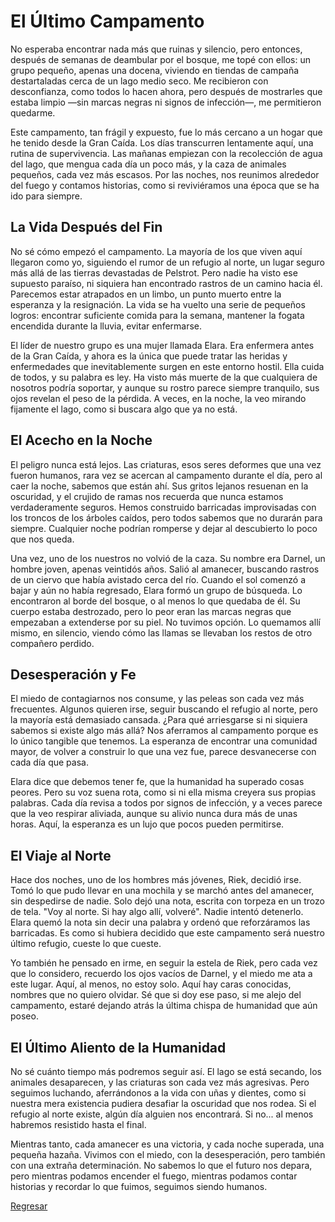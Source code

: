 # El Último Campamento

No esperaba encontrar nada más que ruinas y silencio, pero entonces, después de semanas de deambular por el bosque, me topé con ellos: un grupo pequeño, apenas una docena, viviendo en tiendas de campaña destartaladas cerca de un lago medio seco. Me recibieron con desconfianza, como todos lo hacen ahora, pero después de mostrarles que estaba limpio —sin marcas negras ni signos de infección—, me permitieron quedarme.

Este campamento, tan frágil y expuesto, fue lo más cercano a un hogar que he tenido desde la Gran Caída. Los días transcurren lentamente aquí, una rutina de supervivencia. Las mañanas empiezan con la recolección de agua del lago, que mengua cada día un poco más, y la caza de animales pequeños, cada vez más escasos. Por las noches, nos reunimos alrededor del fuego y contamos historias, como si reviviéramos una época que se ha ido para siempre.

## La Vida Después del Fin

No sé cómo empezó el campamento. La mayoría de los que viven aquí llegaron como yo, siguiendo el rumor de un refugio al norte, un lugar seguro más allá de las tierras devastadas de Pelstrot. Pero nadie ha visto ese supuesto paraíso, ni siquiera han encontrado rastros de un camino hacia él. Parecemos estar atrapados en un limbo, un punto muerto entre la esperanza y la resignación. La vida se ha vuelto una serie de pequeños logros: encontrar suficiente comida para la semana, mantener la fogata encendida durante la lluvia, evitar enfermarse.

El líder de nuestro grupo es una mujer llamada Elara. Era enfermera antes de la Gran Caída, y ahora es la única que puede tratar las heridas y enfermedades que inevitablemente surgen en este entorno hostil. Ella cuida de todos, y su palabra es ley. Ha visto más muerte de la que cualquiera de nosotros podría soportar, y aunque su rostro parece siempre tranquilo, sus ojos revelan el peso de la pérdida. A veces, en la noche, la veo mirando fijamente el lago, como si buscara algo que ya no está.

## El Acecho en la Noche

El peligro nunca está lejos. Las criaturas, esos seres deformes que una vez fueron humanos, rara vez se acercan al campamento durante el día, pero al caer la noche, sabemos que están ahí. Sus gritos lejanos resuenan en la oscuridad, y el crujido de ramas nos recuerda que nunca estamos verdaderamente seguros. Hemos construido barricadas improvisadas con los troncos de los árboles caídos, pero todos sabemos que no durarán para siempre. Cualquier noche podrían romperse y dejar al descubierto lo poco que nos queda.

Una vez, uno de los nuestros no volvió de la caza. Su nombre era Darnel, un hombre joven, apenas veintidós años. Salió al amanecer, buscando rastros de un ciervo que había avistado cerca del río. Cuando el sol comenzó a bajar y aún no había regresado, Elara formó un grupo de búsqueda. Lo encontraron al borde del bosque, o al menos lo que quedaba de él. Su cuerpo estaba destrozado, pero lo peor eran las marcas negras que empezaban a extenderse por su piel. No tuvimos opción. Lo quemamos allí mismo, en silencio, viendo cómo las llamas se llevaban los restos de otro compañero perdido.

## Desesperación y Fe

El miedo de contagiarnos nos consume, y las peleas son cada vez más frecuentes. Algunos quieren irse, seguir buscando el refugio al norte, pero la mayoría está demasiado cansada. ¿Para qué arriesgarse si ni siquiera sabemos si existe algo más allá? Nos aferramos al campamento porque es lo único tangible que tenemos. La esperanza de encontrar una comunidad mayor, de volver a construir lo que una vez fue, parece desvanecerse con cada día que pasa.

Elara dice que debemos tener fe, que la humanidad ha superado cosas peores. Pero su voz suena rota, como si ni ella misma creyera sus propias palabras. Cada día revisa a todos por signos de infección, y a veces parece que la veo respirar aliviada, aunque su alivio nunca dura más de unas horas. Aquí, la esperanza es un lujo que pocos pueden permitirse.

## El Viaje al Norte

Hace dos noches, uno de los hombres más jóvenes, Riek, decidió irse. Tomó lo que pudo llevar en una mochila y se marchó antes del amanecer, sin despedirse de nadie. Solo dejó una nota, escrita con torpeza en un trozo de tela. "Voy al norte. Si hay algo allí, volveré". Nadie intentó detenerlo. Elara quemó la nota sin decir una palabra y ordenó que reforzáramos las barricadas. Es como si hubiera decidido que este campamento será nuestro último refugio, cueste lo que cueste.

Yo también he pensado en irme, en seguir la estela de Riek, pero cada vez que lo considero, recuerdo los ojos vacíos de Darnel, y el miedo me ata a este lugar. Aquí, al menos, no estoy solo. Aquí hay caras conocidas, nombres que no quiero olvidar. Sé que si doy ese paso, si me alejo del campamento, estaré dejando atrás la última chispa de humanidad que aún poseo.

## El Último Aliento de la Humanidad

No sé cuánto tiempo más podremos seguir así. El lago se está secando, los animales desaparecen, y las criaturas son cada vez más agresivas. Pero seguimos luchando, aferrándonos a la vida con uñas y dientes, como si nuestra mera existencia pudiera desafiar la oscuridad que nos rodea. Si el refugio al norte existe, algún día alguien nos encontrará. Si no... al menos habremos resistido hasta el final.

Mientras tanto, cada amanecer es una victoria, y cada noche superada, una pequeña hazaña. Vivimos con el miedo, con la desesperación, pero también con una extraña determinación. No sabemos lo que el futuro nos depara, pero mientras podamos encender el fuego, mientras podamos contar historias y recordar lo que fuimos, seguimos siendo humanos.

[Regresar](/blog.md)